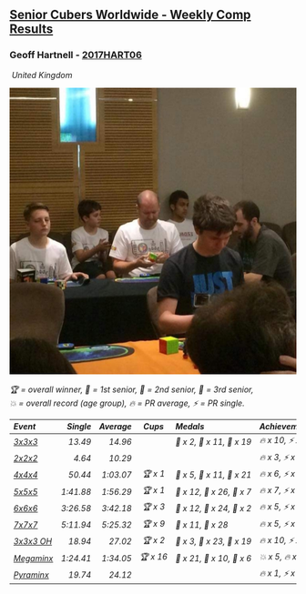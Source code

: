 <style>table {white-space: nowrap;}</style>
<link rel="stylesheet" type="text/css" href="/scw-comp/css/flags.css" />

## [Senior Cubers Worldwide - Weekly Comp Results](/scw-comp/results/)
### Geoff Hartnell - [2017HART06](https://www.worldcubeassociation.org/persons/2017HART06)

<i class="flag flag-GB" />&nbsp;United Kingdom

![Geoff Hartnell](1614452896.jpg)

<span style="white-space: nowrap;">🏆 = overall winner</span>, <span style="white-space: nowrap;">🥇 = 1st senior</span>, <span style="white-space: nowrap;">🥈 = 2nd senior</span>, <span style="white-space: nowrap;">🥉 = 3rd senior</span>, <span style="white-space: nowrap;">💥 = overall record (age group)</span>, <span style="white-space: nowrap;">🔥 = PR average</span>, <span style="white-space: nowrap;">⚡ = PR single</span>.

| Event | Single | Average | Cups | Medals | Achievements|
| :-- | --: | --: | :--: | :-- | :-- |
| [3x3x3](333.md) | 13.49 | 14.96 |  | 🥇 x 2, 🥈 x 11, 🥉 x 19 | 🔥 x 10, ⚡ x 6 |
| [2x2x2](222.md) | 4.64 | 10.29 |  |  | 🔥 x 3, ⚡ x 2 |
| [4x4x4](444.md) | 50.44 | 1:03.07 | 🏆 x 1 | 🥇 x 5, 🥈 x 11, 🥉 x 21 | 🔥 x 6, ⚡ x 8 |
| [5x5x5](555.md) | 1:41.88 | 1:56.29 | 🏆 x 1 | 🥇 x 12, 🥈 x 26, 🥉 x 7 | 🔥 x 7, ⚡ x 5 |
| [6x6x6](666.md) | 3:26.58 | 3:42.18 | 🏆 x 3 | 🥇 x 12, 🥈 x 24, 🥉 x 2 | 🔥 x 5, ⚡ x 4 |
| [7x7x7](777.md) | 5:11.94 | 5:25.32 | 🏆 x 9 | 🥇 x 11, 🥈 x 28 | 🔥 x 5, ⚡ x 5 |
| [3x3x3 OH](333oh.md) | 18.94 | 27.02 | 🏆 x 2 | 🥇 x 3, 🥈 x 23, 🥉 x 19 | 🔥 x 10, ⚡ x 7 |
| [Megaminx](minx.md) | 1:24.41 | 1:34.05 | 🏆 x 16 | 🥇 x 21, 🥈 x 10, 🥉 x 6 | 💥 x 5, 🔥 x 4, ⚡ x 6 |
| [Pyraminx](pyram.md) | 19.74 | 24.12 |  |  | 🔥 x 1, ⚡ x 1 |

<!-- Global site tag (gtag.js) - Google Analytics -->
<script async src="https://www.googletagmanager.com/gtag/js?id=UA-86348435-3"></script>
<script>window.dataLayer = window.dataLayer || []; function gtag() {dataLayer.push(arguments);} gtag('js', new Date()); gtag('config', 'UA-86348435-3');</script>
